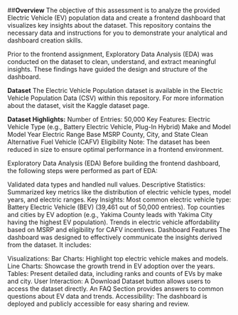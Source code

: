 ##**Overview**
The objective of this assessment is to analyze the provided Electric Vehicle (EV) population data and create a frontend dashboard that visualizes key insights about the dataset. This repository contains the necessary data and instructions for you to demonstrate your analytical and dashboard creation skills.

Prior to the frontend assignment, Exploratory Data Analysis (EDA) was conducted on the dataset to clean, understand, and extract meaningful insights. These findings have guided the design and structure of the dashboard.

**Dataset**
The Electric Vehicle Population dataset is available in the Electric Vehicle Population Data (CSV) within this repository. For more information about the dataset, visit the Kaggle dataset page.

**Dataset Highlights:**
Number of Entries: 50,000
Key Features:
Electric Vehicle Type (e.g., Battery Electric Vehicle, Plug-In Hybrid)
Make and Model
Model Year
Electric Range
Base MSRP
County, City, and State
Clean Alternative Fuel Vehicle (CAFV) Eligibility
Note: The dataset has been reduced in size to ensure optimal performance in a frontend environment.

Exploratory Data Analysis (EDA)
Before building the frontend dashboard, the following steps were performed as part of EDA:

Validated data types and handled null values.
Descriptive Statistics:
Summarized key metrics like the distribution of electric vehicle types, model years, and electric ranges.
Key Insights:
Most common electric vehicle type: Battery Electric Vehicle (BEV) (39,461 out of 50,000 entries).
Top counties and cities by EV adoption (e.g., Yakima County leads with Yakima City having the highest EV population).
Trends in electric vehicle affordability based on MSRP and eligibility for CAFV incentives.
Dashboard Features
The dashboard was designed to effectively communicate the insights derived from the dataset. It includes:

Visualizations:
Bar Charts: Highlight top electric vehicle makes and models.
Line Charts: Showcase the growth trend in EV adoption over the years.
Tables: Present detailed data, including ranks and counts of EVs by make and city.
User Interaction:
A Download Dataset button allows users to access the dataset directly.
An FAQ Section provides answers to common questions about EV data and trends.
Accessibility:
The dashboard is deployed and publicly accessible for easy sharing and review.
